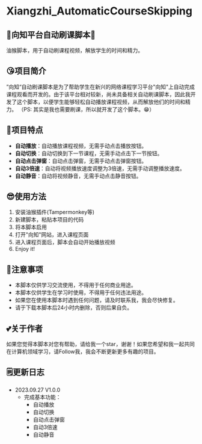 # Xiangzhi_AutomaticCourseSkipping

## 🚀向知平台自动刷课脚本🚀

油猴脚本，用于自动刷课程视频，解放学生的时间和精力。

## 😘项目简介

”向知“自动刷课脚本是为了帮助学生在新兴的网络课程学习平台"向知"上自动完成课程观看而开发的。由于该平台相对较新，尚未具备相关自动刷课脚本，因此我开发了这个脚本，以便学生能够轻松自动播放课程视频，从而解放他们的时间和精力。
（PS: 其实是我也需要刷课，所以就开发了这个脚本。😁）

## 🤩项目特点

- **自动播放**：自动播放课程视频，无需手动点击播放按钮。
- **自动切换**：自动切换到下一节课程，无需手动点击下一节按钮。
- **自动点击弹窗**：自动点击弹窗，无需手动点击弹窗按钮。
- **自动3倍速**：自动将视频播放速度调整为3倍速，无需手动调整播放速度。
- **自动静音**：自动将视频静音，无需手动点击静音按钮。

## 😎使用方法

1. 安装油猴插件(Tampermonkey等)
2. 新建脚本，粘贴本项目的代码
3. 将本脚本启用
4. 打开"向知"网站，进入课程页面
5. 进入课程页面后，脚本会自动开始播放视频
6. Enjoy it!

## 👀注意事项

- 本脚本仅供学习交流使用，不得用于任何商业用途。
- 本脚本仅供学生在学习时使用，不得用于任何违法用途。
- 如果您在使用本脚本时遇到任何问题，请及时联系我，我会尽快修复。
- 请于下载本脚本后24小时内删除，否则后果自负。

## 💕关于作者

如果您觉得本脚本对您有帮助，请给我一个star，谢谢！如果您希望和我一起共同在计算机领域学习，请Follow我，我会不断更新更多有趣的项目。

## 🗒️更新日志

- 2023.09.27 V1.0.0
  - 完成基本功能：
    - 自动播放
    - 自动切换
    - 自动点击弹窗
    - 自动3倍速
    - 自动静音
